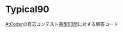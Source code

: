 # Typical90
[AtCoder](https://atcoder.jp/home)の有志コンテスト[典型90問](https://atcoder.jp/contests/typical90)に対する解答コード
